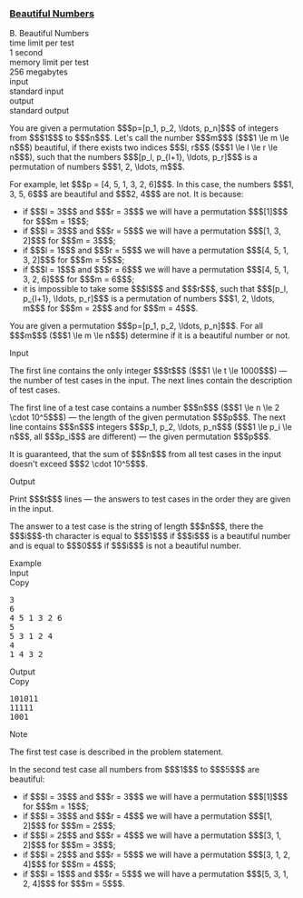 <h3><a href="https://codeforces.com/contest/1265/problem/B" target="_blank" rel="noopener noreferrer">Beautiful Numbers</a></h3>

<div class="header"><div class="title">B. Beautiful Numbers</div><div class="time-limit"><div class="property-title">time limit per test</div>1 second</div><div class="memory-limit"><div class="property-title">memory limit per test</div>256 megabytes</div><div class="input-file input-standard"><div class="property-title">input</div>standard input</div><div class="output-file output-standard"><div class="property-title">output</div>standard output</div></div><div><p>You are given a permutation $$$p=[p_1, p_2, \ldots, p_n]$$$ of integers from $$$1$$$ to $$$n$$$. Let's call the number $$$m$$$ ($$$1 \le m \le n$$$) <span class="tex-font-style-it">beautiful</span>, if there exists two indices $$$l, r$$$ ($$$1 \le l \le r \le n$$$), such that the numbers $$$[p_l, p_{l+1}, \ldots, p_r]$$$ is a permutation of numbers $$$1, 2, \ldots, m$$$.</p><p>For example, let $$$p = [4, 5, 1, 3, 2, 6]$$$. In this case, the numbers $$$1, 3, 5, 6$$$ are beautiful and $$$2, 4$$$ are not. It is because:</p><ul> <li> if $$$l = 3$$$ and $$$r = 3$$$ we will have a permutation $$$[1]$$$ for $$$m = 1$$$; </li><li> if $$$l = 3$$$ and $$$r = 5$$$ we will have a permutation $$$[1, 3, 2]$$$ for $$$m = 3$$$; </li><li> if $$$l = 1$$$ and $$$r = 5$$$ we will have a permutation $$$[4, 5, 1, 3, 2]$$$ for $$$m = 5$$$; </li><li> if $$$l = 1$$$ and $$$r = 6$$$ we will have a permutation $$$[4, 5, 1, 3, 2, 6]$$$ for $$$m = 6$$$; </li><li> it is impossible to take some $$$l$$$ and $$$r$$$, such that $$$[p_l, p_{l+1}, \ldots, p_r]$$$ is a permutation of numbers $$$1, 2, \ldots, m$$$ for $$$m = 2$$$ and for $$$m = 4$$$. </li></ul><p>You are given a permutation $$$p=[p_1, p_2, \ldots, p_n]$$$. For all $$$m$$$ ($$$1 \le m \le n$$$) determine if it is a beautiful number or not.</p></div><div class="input-specification"><div class="section-title">Input</div><p>The first line contains the only integer $$$t$$$ ($$$1 \le t \le 1000$$$)  — the number of test cases in the input. The next lines contain the description of test cases.</p><p>The first line of a test case contains a number $$$n$$$ ($$$1 \le n \le 2 \cdot 10^5$$$) — the length of the given permutation $$$p$$$. The next line contains $$$n$$$ integers $$$p_1, p_2, \ldots, p_n$$$ ($$$1 \le p_i \le n$$$, all $$$p_i$$$ are different) — the given permutation $$$p$$$.</p><p>It is guaranteed, that the sum of $$$n$$$ from all test cases in the input doesn't exceed $$$2 \cdot 10^5$$$.</p></div><div class="output-specification"><div class="section-title">Output</div><p>Print $$$t$$$ lines — the answers to test cases in the order they are given in the input. </p><p>The answer to a test case is the string of length $$$n$$$, there the $$$i$$$-th character is equal to $$$1$$$ if $$$i$$$ is a beautiful number and is equal to $$$0$$$ if $$$i$$$ is not a beautiful number.</p></div><div class="sample-tests"><div class="section-title">Example</div><div class="sample-test"><div class="input"><div class="title">Input<div title="Copy" data-clipboard-target="#id008579952172299429" id="id0002691628484184616" class="input-output-copier">Copy</div></div><pre id="id008579952172299429">3
6
4 5 1 3 2 6
5
5 3 1 2 4
4
1 4 3 2
</pre></div><div class="output"><div class="title">Output<div title="Copy" data-clipboard-target="#id0001926563384874902" id="id008631633366261393" class="input-output-copier">Copy</div></div><pre id="id0001926563384874902">101011
11111
1001
</pre></div></div></div><div class="note"><div class="section-title">Note</div><p>The first test case is described in the problem statement.</p><p>In the second test case all numbers from $$$1$$$ to $$$5$$$ are beautiful:</p><ul> <li> if $$$l = 3$$$ and $$$r = 3$$$ we will have a permutation $$$[1]$$$ for $$$m = 1$$$; </li><li> if $$$l = 3$$$ and $$$r = 4$$$ we will have a permutation $$$[1, 2]$$$ for $$$m = 2$$$; </li><li> if $$$l = 2$$$ and $$$r = 4$$$ we will have a permutation $$$[3, 1, 2]$$$ for $$$m = 3$$$; </li><li> if $$$l = 2$$$ and $$$r = 5$$$ we will have a permutation $$$[3, 1, 2, 4]$$$ for $$$m = 4$$$; </li><li> if $$$l = 1$$$ and $$$r = 5$$$ we will have a permutation $$$[5, 3, 1, 2, 4]$$$ for $$$m = 5$$$. </li></ul></div>